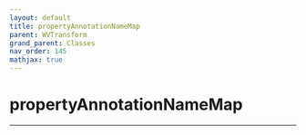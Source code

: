 ```yaml
---
layout: default
title: propertyAnnotationNameMap
parent: WVTransform
grand_parent: Classes
nav_order: 145
mathjax: true
---
```


#  propertyAnnotationNameMap




---

